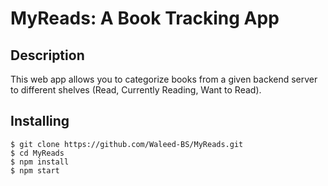 # MyReads: A Book Tracking App 

## Description

This web app allows you to categorize books from a given backend server to different shelves (Read, Currently Reading, Want to Read). 

## Installing 

````
$ git clone https://github.com/Waleed-BS/MyReads.git
$ cd MyReads
$ npm install
$ npm start
````

